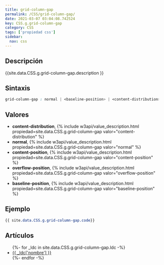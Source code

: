```yaml
---
title: grid-column-gap
permalink: /CSS/grid-column-gap/
date: 2021-03-07 03:04:08.742524
key: CSS.g.grid-column-gap
category: CSS
tags: ['propiedad css']
sidebar: 
  nav: css
---
```


## Descripción
{{site.data.CSS.g.grid-column-gap.description }}

## Sintaxis
~~~css
grid-column-gap : normal | <baseline-position> | <content-distribution> | <overflow-position>? <content-position>
~~~

## Valores
* **content-distribution**,  {% include w3api/value_description.html propiedad=site.data.CSS.g.grid-column-gap valor="content-distribution" %}
* **normal**,  {% include w3api/value_description.html propiedad=site.data.CSS.g.grid-column-gap valor="normal" %}
* **content-position**,  {% include w3api/value_description.html propiedad=site.data.CSS.g.grid-column-gap valor="content-position" %}
* **overflow-position**,  {% include w3api/value_description.html propiedad=site.data.CSS.g.grid-column-gap valor="overflow-position" %}
* **baseline-position**,  {% include w3api/value_description.html propiedad=site.data.CSS.g.grid-column-gap valor="baseline-position" %}

## Ejemplo
~~~css
{{ site.data.CSS.g.grid-column-gap.code}}
~~~

## Artículos
<ul>
{%- for _ldc in site.data.CSS.g.grid-column-gap.ldc -%}
   <li>
       <a href="{{_ldc['url'] }}">{{ _ldc['nombre'] }}</a>
   </li>
{%- endfor -%}
</ul>
